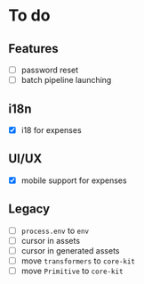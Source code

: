 # To do

## Features

- [ ] password reset
- [ ] batch pipeline launching

## i18n

- [x] i18 for expenses

## UI/UX

- [x] mobile support for expenses

## Legacy

- [ ] `process.env` to `env`
- [ ] cursor in assets
- [ ] cursor in generated assets
- [ ] move `transformers` to `core-kit`
- [ ] move `Primitive` to `core-kit`
